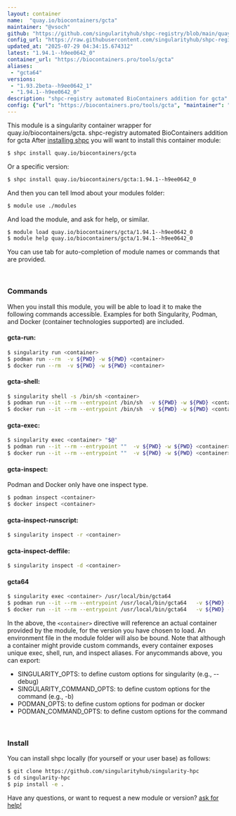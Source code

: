```yaml
---
layout: container
name:  "quay.io/biocontainers/gcta"
maintainer: "@vsoch"
github: "https://github.com/singularityhub/shpc-registry/blob/main/quay.io/biocontainers/gcta/container.yaml"
config_url: "https://raw.githubusercontent.com/singularityhub/shpc-registry/main/quay.io/biocontainers/gcta/container.yaml"
updated_at: "2025-07-29 04:34:15.674312"
latest: "1.94.1--h9ee0642_0"
container_url: "https://biocontainers.pro/tools/gcta"
aliases:
 - "gcta64"
versions:
 - "1.93.2beta--h9ee0642_1"
 - "1.94.1--h9ee0642_0"
description: "shpc-registry automated BioContainers addition for gcta"
config: {"url": "https://biocontainers.pro/tools/gcta", "maintainer": "@vsoch", "description": "shpc-registry automated BioContainers addition for gcta", "latest": {"1.94.1--h9ee0642_0": "sha256:14708fd307cb7fc19b9991553f33539502370ecd2b377a8815d830ca9df77967"}, "tags": {"1.93.2beta--h9ee0642_1": "sha256:f0b0a7f6810020ece4400d56832d19316668222a27217731a06d13f51d81fe6b", "1.94.1--h9ee0642_0": "sha256:14708fd307cb7fc19b9991553f33539502370ecd2b377a8815d830ca9df77967"}, "docker": "quay.io/biocontainers/gcta", "aliases": {"gcta64": "/usr/local/bin/gcta64"}}
---
```


This module is a singularity container wrapper for quay.io/biocontainers/gcta.
shpc-registry automated BioContainers addition for gcta
After [installing shpc](#install) you will want to install this container module:


```bash
$ shpc install quay.io/biocontainers/gcta
```

Or a specific version:

```bash
$ shpc install quay.io/biocontainers/gcta:1.94.1--h9ee0642_0
```

And then you can tell lmod about your modules folder:

```bash
$ module use ./modules
```

And load the module, and ask for help, or similar.

```bash
$ module load quay.io/biocontainers/gcta/1.94.1--h9ee0642_0
$ module help quay.io/biocontainers/gcta/1.94.1--h9ee0642_0
```

You can use tab for auto-completion of module names or commands that are provided.

<br>

### Commands

When you install this module, you will be able to load it to make the following commands accessible.
Examples for both Singularity, Podman, and Docker (container technologies supported) are included.

#### gcta-run:

```bash
$ singularity run <container>
$ podman run --rm  -v ${PWD} -w ${PWD} <container>
$ docker run --rm  -v ${PWD} -w ${PWD} <container>
```

#### gcta-shell:

```bash
$ singularity shell -s /bin/sh <container>
$ podman run --it --rm --entrypoint /bin/sh  -v ${PWD} -w ${PWD} <container>
$ docker run --it --rm --entrypoint /bin/sh  -v ${PWD} -w ${PWD} <container>
```

#### gcta-exec:

```bash
$ singularity exec <container> "$@"
$ podman run --it --rm --entrypoint ""  -v ${PWD} -w ${PWD} <container> "$@"
$ docker run --it --rm --entrypoint ""  -v ${PWD} -w ${PWD} <container> "$@"
```

#### gcta-inspect:

Podman and Docker only have one inspect type.

```bash
$ podman inspect <container>
$ docker inspect <container>
```

#### gcta-inspect-runscript:

```bash
$ singularity inspect -r <container>
```

#### gcta-inspect-deffile:

```bash
$ singularity inspect -d <container>
```


#### gcta64

```bash
$ singularity exec <container> /usr/local/bin/gcta64
$ podman run --it --rm --entrypoint /usr/local/bin/gcta64   -v ${PWD} -w ${PWD} <container> -c " $@"
$ docker run --it --rm --entrypoint /usr/local/bin/gcta64   -v ${PWD} -w ${PWD} <container> -c " $@"
```



In the above, the `<container>` directive will reference an actual container provided
by the module, for the version you have chosen to load. An environment file in the
module folder will also be bound. Note that although a container
might provide custom commands, every container exposes unique exec, shell, run, and
inspect aliases. For anycommands above, you can export:

 - SINGULARITY_OPTS: to define custom options for singularity (e.g., --debug)
 - SINGULARITY_COMMAND_OPTS: to define custom options for the command (e.g., -b)
 - PODMAN_OPTS: to define custom options for podman or docker
 - PODMAN_COMMAND_OPTS: to define custom options for the command

<br>

### Install

You can install shpc locally (for yourself or your user base) as follows:

```bash
$ git clone https://github.com/singularityhub/singularity-hpc
$ cd singularity-hpc
$ pip install -e .
```

Have any questions, or want to request a new module or version? [ask for help!](https://github.com/singularityhub/singularity-hpc/issues)